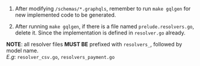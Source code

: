 1) After modifying `/schemas/*.graphqls`, remember to run `make gqlgen` for new implemented code to be generated.

2) After running `make gqlgen`, if there is a file named `prelude.resolvers.go`, delete it. Since the implementation is defined in `resolver.go` already.

**NOTE**: all resolver files **MUST BE** prefixed with `resolvers_`, followed by model name. <br />
*E.g*: `resolver_csv.go`, `resolvers_payment.go`
